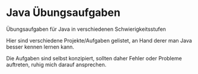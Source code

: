 Java Übungsaufgaben
====================

Übungsaufgaben für Java in verschiedenen Schwierigkeitsstufen

Hier sind verschiedene Projekte/Aufgaben gelistet, an Hand derer man Java besser kennen lernen kann.

Die Aufgaben sind selbst konzipiert, sollten daher Fehler oder Probleme auftreten, ruhig mich darauf ansprechen.